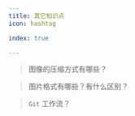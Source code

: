 ```yaml
---
title: 其它知识点
icon: hashtag

index: true

---
```


<!-- more -->

> 图像的压缩方式有哪些？

> 图片格式有哪些？有什么区别？

> `Git` 工作流？



